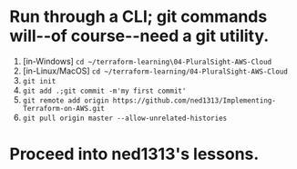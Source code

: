 # Run through a CLI; git commands will--of course--need a git utility.

1. [in-Windows] `cd ~/terraform-learning\04-PluralSight-AWS-Cloud`
1. [in-Linux/MacOS] `cd ~/terraform-learning/04-PluralSight-AWS-Cloud`
2. `git init`
3. `git add .;git commit -m'my first commit'`
4. `git remote add origin https://github.com/ned1313/Implementing-Terraform-on-AWS.git`
5. `git pull origin master --allow-unrelated-histories`

# Proceed into ned1313's lessons.